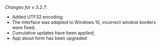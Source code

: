 _Changes for v 3.2.7_:
- Added UTF32 encoding;
- The interface was adapted to Windows 10, incorrect window borders were fixed;
- Cumulative updates have been applied;
- App about form has been upgraded
